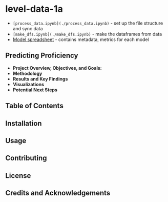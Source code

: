 # level-data-1a
- `[process_data.ipynb](./process_data.ipynb)` - set up the file structure and sync data
- `[make_dfs.ipynb](./make_dfs.ipynb)` - make the dataframes from data
- [Model spreadsheet](https://docs.google.com/spreadsheets/d/17sNVnDQ4ZQKMnNjwo3k7TYPvQMVXpdHDBMfrAvNe6Jo/edit?usp=sharing) - contains metadata, metrics for each model

## Predicting Proficiency 
* **Project Overview, Objectives, and Goals:**
* **Methodology**
* **Results and Key Findings**
* **Visualizations**
* **Potential Next Steps**

## Table of Contents

## Installation

## Usage

## Contributing

## License

## Credits and Acknowledgements 
